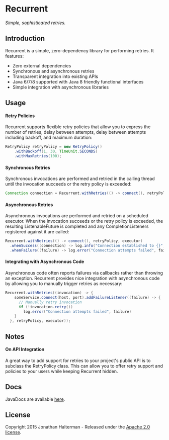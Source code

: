 # Recurrent

*Simple, sophisticated retries.*

## Introduction

Recurrent is a simple, zero-dependency library for performing retries. It features:

* Zero external dependencies
* Synchronous and asynchronous retries
* Transparent integration into existing APIs
* Java 6/7/8 supported with Java 8 friendly functional interfaces
* Simple integration with asynchronous libraries

## Usage

#### Retry Policies

Recurrent supports flexible retry policies that allow you to express the number of retries, delay between attempts, delay between attempts including backoff, and maximum duration:

```java
RetryPolicy retryPolicy = new RetryPolicy()
	.withBackoff(1, 30, TimeUnit.SECONDS)
	.withMaxRetries(100);
```

#### Synchronous Retries

Synchronous invocations are performed and retried in the calling thread until the invocation succeeds or the retry policy is exceeded:

```java
Connection connection = Recurrent.withRetries(() -> connect(), retryPolicy);
```

#### Asynchronous Retries

Asynchronous invocations are performed and retried on a scheduled executor. When the invocation succeeds or the retry policy is exceeded, the resulting ListenableFuture is completed and any CompletionListeners registered against it are called:

```java
Recurrent.withRetries(() -> connect(), retryPolicy, executor)
  .whenSuccess((connection) -> log.info("Connection established to {}", connection)
  .whenFailure((failure) -> log.error("Connection attempts failed", failure));
```

#### Integrating with Asynchronous Code

Asynchronous code often reports failures via callbacks rather than throwing an exception. Recurrent provides nice integration with asynchronous code by allowing you to manually trigger retries as necessary:

```java
Recurrent.withRetries((invocation) -> {
    someService.connect(host, port).addFailureListener((failure) -> {
      // Manually retry invocation
      if (!invocation.retry())
        log.error("Connection attempts failed", failure)
    }
  }, retryPolicy, executor));
```

## Notes

#### On API Integration

A great way to add support for retries to your project's public API is to subclass the RetryPolicy class. This can allow you to offer retry support and policies to your users while keeping Recurrent hidden.

## Docs

JavaDocs are available [here](https://jhalterman.github.com/recurrent/javadoc).

## License

Copyright 2015 Jonathan Halterman - Released under the [Apache 2.0 license](http://www.apache.org/licenses/LICENSE-2.0.html).
